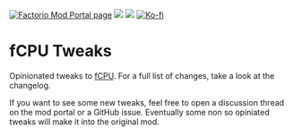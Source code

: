 [![Factorio Mod Portal page](https://img.shields.io/badge/dynamic/json?color=orange&label=Factorio&query=downloads_count&suffix=%20downloads&url=https%3A%2F%2Fmods.factorio.com%2Fapi%2Fmods%2Ffcpu-tweaks&style=for-the-badge)](https://mods.factorio.com/mod/fcpu-tweaks) [![](https://img.shields.io/github/issues/QuingKhaos/fcpu-tweaks/bug?label=Bug%20Reports&style=for-the-badge)](https://github.com/QuingKhaos/fcpu-tweaks/issues?q=is%3Aissue%20state%3Aopen%20label%3Abug) [![](https://img.shields.io/github/issues-pr/QuingKhaos/fcpu-tweaks?label=Pull%20Requests&style=for-the-badge)](https://github.com/QuingKhaos/fcpu-tweaks/pulls) [![Ko-fi](https://img.shields.io/badge/Ko--fi-support%20me-ff5e5b?logo=kofi&logoColor=white&style=for-the-badge)](https://ko-fi.com/quingkhaos)

# fCPU Tweaks

Opinionated tweaks to [fCPU](https://mods.factorio.com/mod/fcpu). For a full list of changes, take a look at the changelog.

If you want to see some new tweaks, feel free to open a discussion thread on the mod portal or a GitHub issue. Eventually some non so opiniated tweaks will make it into the original mod.
